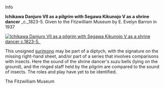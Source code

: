 Info

**Ichikawa Danjuro VII as a pilgrim with Segawa Kikunojo V as a shrine dancer** _c._1823-5. Given to the Fitzwilliam Museum by E. Evelyn Barron in 1937

[![Ichikawa Danjuro VII as a pilgrim with Segawa Kikunojo V as a shrine dancer c.1823-5. ](P.517-1937_small1.jpg)](KUN/kunp517.htm)

This unsigned [surimono](/themes/surimono-and-special-printing-effects) may be part of a diptych, with the signature on the missing right-hand sheet, and/or part of a series that involves comparisons with insects. Here the sound of the shrine dancer's _suzu_ bells (lying on the ground), and the ringed staff held by the pilgrim are compared to the sound of insects. The roles and play have yet to be identified.



The Fitzwilliam Museum
